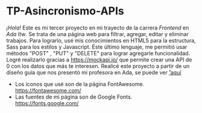 # TP-Asincronismo-APIs
 _¡Hola!_ Este es mi tercer proyecto en mi trayecto de la carrera _Frontend_ en _Ada Itw_. 
 Se trata de una página web para filtrar, agregar, editar y eliminar trabajos. 
 Para lograrlo, usé mis conocimientos en HTML5 para la estructura, Sass para los estilos y Javascript.
 Éste último lenguaje, me permitió usar métodos "POST" , "PUT" y "DELETE"  para lograr agregarle funcionalidad.
 Logré realizarlo gracias a https://mockapi.io/ que permite crear una API de 0 con los datos que más te interesen.
Realicé este proyecto a partir de un diseño guía que nos presentó mi profesora en Ada, 
se puede ver [¹aquí](https://www.youtube.com/watch?v=kbw9MZhuuS0&feature=youtu.be)

* Los iconos que usé son de la página FontAwesome. https://fontawesome.com/
* Las fuentes de mi página son de Google Fonts. https://fonts.google.com/


